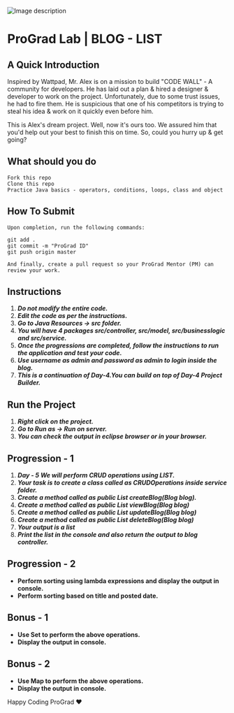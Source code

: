 ![Image description](https://i1.faceprep.in/ProGrad/face-logo-resized.png)

# ProGrad Lab | BLOG - LIST

## A Quick Introduction

Inspired by Wattpad, Mr. Alex is on a mission to build "CODE WALL" - A community for developers. He has laid out a plan & hired a designer & developer to work on the project. Unfortunately, due to some trust issues, he had to fire them. He is suspicious that one of his competitors is trying to steal his idea & work on it quickly even before him. 

This is Alex's dream project. Well, now it's ours too. We assured him that you'd help out your best to finish this on time. So, could you hurry up & get going?

## What should you do
```
Fork this repo
Clone this repo
Practice Java basics - operators, conditions, loops, class and object
```

## How To Submit
```
Upon completion, run the following commands:

git add .
git commit -m "ProGrad ID"
git push origin master

And finally, create a pull request so your ProGrad Mentor (PM) can review your work.
```

## Instructions

1. ***Do not modify the entire code.***
2. ***Edit the code as per the instructions.***
3. ***Go to Java Resources -> src folder.***
4. ***You will have 4 packages src/controller, src/model, src/businesslogic and src/service.***
5. ***Once the progressions are completed, follow the instructions to run the application and test your code.***
6. ***Use username as admin and password as admin to login inside the blog.***
7. ***This is a continuation of Day-4.You can build on top of Day-4 Project Builder.***
 
## Run the Project
1. ***Right click on the project.***
2. ***Go to Run as -> Run on server.***
3. ***You can check the output in eclipse browser or in your browser.***

## Progression - 1 
1. ***Day - 5 We will perform CRUD operations using LIST.***
2. ***Your task is to create a class called as CRUDOperations inside service folder.***
3. ***Create a method called as public List<Blog> createBlog(Blog blog).***
4. ***Create a method called as public List<Blog> viewBlog(Blog blog)***
5. ***Create a method called as public List<Blog> updateBlog(Blog blog)***
6. ***Create a method called as public List<Blog> deleteBlog(Blog blog)***
7. ***Your output is a list***
8. ***Print the list in the console and also return the output to blog controller.***
 

## Progression - 2
- **Perform sorting using lambda expressions and display the output in console.**
- **Perform sorting based on title and posted date.**

## Bonus - 1
- **Use Set to perform the above operations.**
- **Display the output in console.**

## Bonus - 2 
- **Use Map to perform the above operations.**
- **Display the output in console.**


Happy Coding ProGrad ❤️
